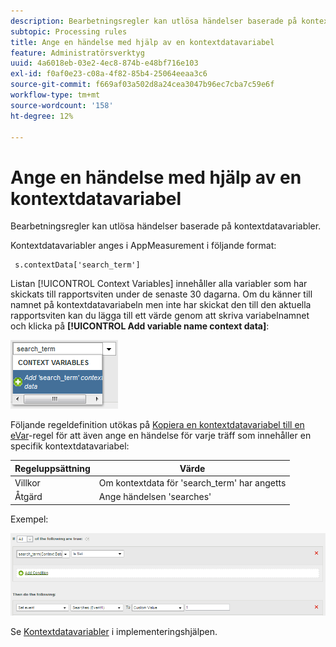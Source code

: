 ```yaml
---
description: Bearbetningsregler kan utlösa händelser baserade på kontextdatavariabler.
subtopic: Processing rules
title: Ange en händelse med hjälp av en kontextdatavariabel
feature: Administratörsverktyg
uuid: 4a6018eb-03e2-4ec8-874b-e48bf716e103
exl-id: f0af0e23-c08a-4f82-85b4-25064eeaa3c6
source-git-commit: f669af03a502d8a24cea3047b96ec7cba7c59e6f
workflow-type: tm+mt
source-wordcount: '158'
ht-degree: 12%

---
```


# Ange en händelse med hjälp av en kontextdatavariabel

Bearbetningsregler kan utlösa händelser baserade på kontextdatavariabler.

Kontextdatavariabler anges i AppMeasurement i följande format:

```
 s.contextData['search_term']
```

Listan [!UICONTROL Context Variables] innehåller alla variabler som har skickats till rapportsviten under de senaste 30 dagarna. Om du känner till namnet på kontextdatavariabeln men inte har skickat den till den aktuella rapportsviten kan du lägga till ett värde genom att skriva variabelnamnet och klicka på **[!UICONTROL Add variable name context data]**:

![](assets/add-context-variable.png)

Följande regeldefinition utökas på [Kopiera en kontextdatavariabel till en eVar](/help/admin/admin/c-processing-rules/processing-rules-examples/processing-rules-copy-context-data.md)-regel för att även ange en händelse för varje träff som innehåller en specifik kontextdatavariabel:

| Regeluppsättning | Värde |
|---|---|
| Villkor | Om kontextdata för &#39;search_term&#39; har angetts |
| Åtgärd | Ange händelsen &#39;searches&#39; |

Exempel:

![](assets/processing_rule_set_event.png)

Se [Kontextdatavariabler](https://experienceleague.adobe.com/docs/analytics/implementation/vars/page-vars/contextdata.html) i implementeringshjälpen.
